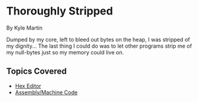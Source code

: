 # Thoroughly Stripped
By Kyle Martin

Dumped by my core, left to bleed out bytes on the heap, I was stripped of my dignity... The last thing I could do was to let other programs strip me of my null-bytes just so my memory could live on.

## Topics Covered
- [Hex Editor](/forensics/what-is-a-hex-editor/)
- [Assembly/Machine Code](/reverse-engineering/what-is-assembly-machine-code/)

